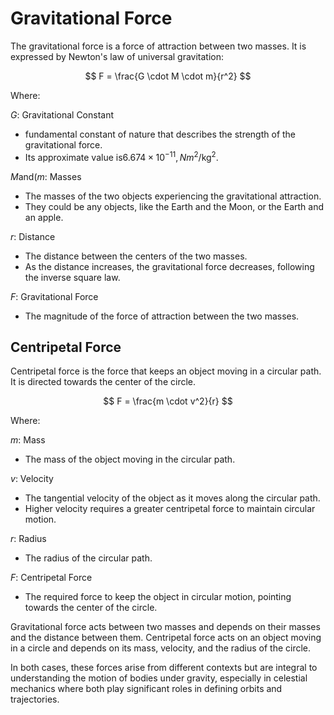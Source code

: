 # Gravitational Force

The gravitational force is a force of attraction between two masses. It is expressed by Newton's law of universal gravitation:

$$
F = \frac{G \cdot M \cdot m}{r^2}
$$

Where:

$G$: Gravitational Constant

- fundamental constant of nature that describes the strength of the gravitational force.
- Its approximate value is$6.674 \times 10^{-11}, {Nm}^2/\text{kg}^2$.

$M$and$(m$: Masses

- The masses of the two objects experiencing the gravitational attraction.
- They could be any objects, like the Earth and the Moon, or the Earth and an apple.

$r$: Distance

- The distance between the centers of the two masses.
- As the distance increases, the gravitational force decreases, following the inverse square law.

$F$: Gravitational Force

- The magnitude of the force of attraction between the two masses.

## Centripetal Force

Centripetal force is the force that keeps an object moving in a circular path. It is directed towards the center of the circle.

$$
F = \frac{m \cdot v^2}{r}
$$

Where:

$m$: Mass

- The mass of the object moving in the circular path.

$v$: Velocity

- The tangential velocity of the object as it moves along the circular path.
- Higher velocity requires a greater centripetal force to maintain circular motion.

$r$: Radius

- The radius of the circular path.

$F$: Centripetal Force

- The required force to keep the object in circular motion, pointing towards the center of the circle.

Gravitational force acts between two masses and depends on their masses and the distance between them.
Centripetal force acts on an object moving in a circle and depends on its mass, velocity, and the radius of the circle.

In both cases, these forces arise from different contexts but are integral to understanding the motion of bodies under gravity, especially in celestial mechanics where both play significant roles in defining orbits and trajectories.
